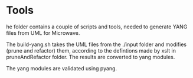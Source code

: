 # Tools
he folder contains a couple of scripts and tools, needed to generate YANG files from UML for Microwave.

The build-yang.sh takes the UML files from the ./input folder and modifies (prune and refactor) them, according to the defintions made  by xslt in pruneAndRefactor folder. The results are converted to yang modules.

The yang modules are validated using pyang.
